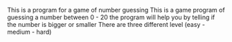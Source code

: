 This is a program for a game of number guessing
This is a game program of guessing a number between 0 - 20
the program will help you by telling if the number is bigger or smaller
There are three different level (easy - medium - hard)
